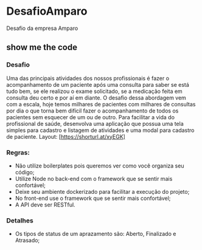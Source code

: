 # DesafioAmparo
Desafio da empresa Amparo

## show me the code

### Desafio
Uma das principais atividades dos nossos profissionais é fazer o acompanhamento
de um paciente após uma consulta para saber se está tudo bem, se ele realizou o exame
solicitado, se a medicação feita em consulta deu certo e por aí em diante.
O desafio dessa abordagem vem com a escala, hoje temos milhares de pacientes
com milhares de consultas por dia o que torna bem difícil fazer o acompanhamento de
todos os pacientes sem esquecer de um ou de outro.
Para facilitar a vida do profissional de saúde, desenvolva uma aplicação que possua
uma tela simples para cadastro e listagem de atividades e uma modal para cadastro de
paciente.
Layout: [https://shorturl.at/xyEGK]


### Regras:

* Não utilize boilerplates pois queremos ver como você organiza seu código;
* Utilize Node no back-end com o framework que se sentir mais confortável;
* Deixe seu ambiente dockerizado para facilitar a execução do projeto;
* No front-end use o framework que se sentir mais confortável;
* A API deve ser RESTful.

### Detalhes
* Os tipos de status de um aprazamento são: Aberto, Finalizado e Atrasado;
